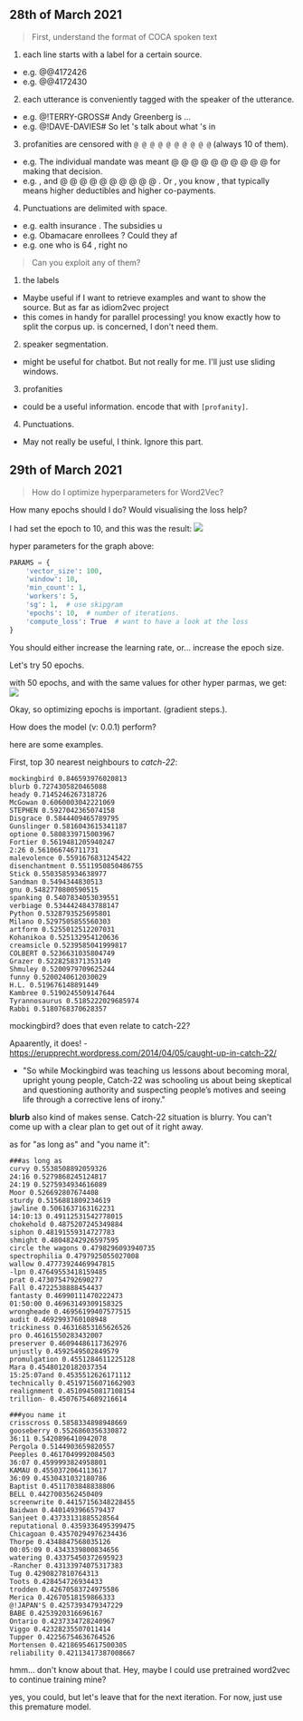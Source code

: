 ## 28th of March 2021

> First, understand the format of COCA spoken text

1. each line starts with a label for a certain source.
  - e.g. @@4172426 
  - e.g. @@4172430 
2. each utterance is conveniently tagged with the speaker of the utterance.
  - e.g. @!TERRY-GROSS# Andy Greenberg is ...
  - e.g. @!DAVE-DAVIES# So let 's talk about what 's in 
3. profanities are censored with `@ @ @ @ @ @ @ @ @ @` (always 10 of them).
  - e.g. The individual mandate was meant @ @ @ @ @ @ @ @ @ @ for making that decision.
  - e.g. , and @ @ @ @ @ @ @ @ @ @ . Or , you know , that typically means higher deductibles and higher co-payments.
4. Punctuations are delimited with space.
  - e.g. ealth insurance . The subsidies u
  - e.g. Obamacare enrollees ? Could they af
  - e.g. one who is 64 , right no


> Can you exploit any of them?

1. the labels
 - Maybe useful if I want to retrieve examples and want to show the source. But as far as idiom2vec project
 - this comes in handy for parallel processing! you know exactly how to split the corpus up.
is concerned, I don't need them.
2. speaker segmentation.
 - might be useful for chatbot. But not really for me. I'll just use sliding windows.
3. profanities
 - could be a useful information. encode that with `[profanity]`. 
4. Punctuations. 
 - May not really be useful, I think. Ignore this part. 


## 29th of March 2021

> How do I optimize hyperparameters for Word2Vec?

How many epochs should I do? Would visualising the loss help?


I had set the epoch to 10, and this was the result:
![](.journal_images/baf42800.png)

hyper parameters for the graph above:
```python
PARAMS = {
    'vector_size': 100,
    'window': 10,
    'min_count': 1,
    'workers': 5,
    'sg': 1,  # use skipgram
    'epochs': 10,  # number of iterations.
    'compute_loss': True  # want to have a look at the loss
}
```


You should either increase the learning rate, or... 
increase the epoch size.

Let's try 50 epochs.

with 50 epochs, and with the same values for other hyper parmas, we get:
![](.journal_images/b15c52e3.png)

Okay, so optimizing epochs is important. (gradient steps.).


How does the model (v: 0.0.1) perform? 

here are some examples. 

First, top 30 nearest neighbours to *catch-22*:
```text
mockingbird 0.846593976020813
blurb 0.7274305820465088
heady 0.7145246267318726
McGowan 0.6060003042221069
STEPHEN 0.5927042365074158
Disgrace 0.5844409465789795
Gunslinger 0.5816043615341187
optione 0.5808339715003967
Fortier 0.5619481205940247
2:26 0.561066746711731
malevolence 0.5591676831245422
disenchantment 0.5511950850486755
Stick 0.5503585934638977
Sandman 0.5494344830513
gnu 0.5482770800590515
spanking 0.5407834053039551
verbiage 0.5344424843788147
Python 0.5328793525695801
Milano 0.5297505855560303
artform 0.5255012512207031
Kohanikoa 0.525132954120636
creamsicle 0.5239585041999817
COLBERT 0.5236631035804749
Grazer 0.5228258371353149
Shmuley 0.5200979709625244
funny 0.5200240612030029
H.L. 0.519676148891449
Kambree 0.5190245509147644
Tyrannosaurus 0.5185222029685974
Rabbi 0.5180768370628357
```
mockingbird? does that even relate to catch-22?

Apaarently, it does! - https://erupprecht.wordpress.com/2014/04/05/caught-up-in-catch-22/
- "So while Mockingbird was teaching us lessons about becoming moral, upright young people,
  Catch-22 was schooling us about being skeptical 
  and questioning authority and suspecting people’s motives and seeing life through a corrective lens of irony."
  

**blurb** also kind of makes sense. Catch-22 situation is blurry. You can't come up with a clear plan to get out of it
right away.


as for "as long as" and "you name it":
```text
###as long as
curvy 0.5538508892059326
24:16 0.5279868245124817
24:19 0.5275934934616089
Moor 0.526692807674408
sturdy 0.5156881809234619
jawline 0.5061637163162231
14:10:13 0.49112531542778015
chokehold 0.4875207245349884
siphon 0.48191559314727783
shmight 0.48048242926597595
circle the wagons 0.4798296093940735
spectrophilia 0.4797925055027008
wallow 0.47773924469947815
-lpn 0.47649553418159485
prat 0.4730754792690277
Fall 0.4722538888454437
fantasty 0.46990111470222473
01:50:00 0.46963149309158325
wrongheade 0.46956199407577515
audit 0.4692993760108948
trickiness 0.46316853165626526
pro 0.46161550283432007
preserver 0.46094486117362976
unjustly 0.4592549502849579
promulgation 0.4551284611225128
Mara 0.45480120182037354
15:25:07and 0.4535512626171112
technically 0.45197156071662903
realignment 0.45109450817108154
trillion- 0.45076754689216614

###you name it
crisscross 0.5858334898948669
gooseberry 0.5526860356330872
36:11 0.5420896410942078
Pergola 0.5144903659820557
Peeples 0.4617049992084503
36:07 0.4599993824958801
KAMAU 0.4550372064113617
36:09 0.4530431032180786
Baptist 0.4511703848838806
BELL 0.4427003562450409
screenwrite 0.44157156348228455
Baidwan 0.4401493966579437
Sanjeet 0.43733131885528564
reputational 0.4359336495399475
Chicagoan 0.43570294976234436
Thorpe 0.4348847568035126
00:05:09 0.4343339800834656
watering 0.43375450372695923
-Rancher 0.43133974075317383
Tug 0.4290827810764313
Toots 0.428454726934433
trodden 0.42670583724975586
Merica 0.42670518159866333
@!JAPAN'S 0.4257393479347229
BABE 0.4253920316696167
Ontario 0.4237334728240967
Viggo 0.42328235507011414
Tupper 0.42256754636764526
Mortensen 0.42186954617500305
reliability 0.42113417387008667

```

hmm... don't know about that.
Hey, maybe I could use pretrained word2vec to continue training mine? 

yes, you could, but let's leave that for the next iteration. For now, just use this premature model.

